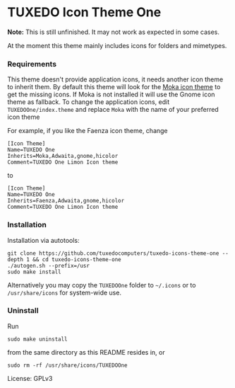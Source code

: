 # TUXEDO Icon Theme One

**Note:** This is still unfinished. It may not work as expected in some cases.

At the moment this theme mainly includes icons for folders and mimetypes.

### Requirements

This theme doesn't provide application icons, it needs another icon theme to inherit them.
By default this theme will look for the [Moka icon theme](https://snwh.org/moka) to get the missing icons. If Moka is not installed it will use the Gnome icon theme as fallback.
To change the application icons, edit `TUXEDOOne/index.theme` and replace `Moka` with the name of your preferred icon theme

For example, if you like the Faenza icon theme, change

    [Icon Theme]
    Name=TUXEDO One
    Inherits=Moka,Adwaita,gnome,hicolor
    Comment=TUXEDO One Limon Icon theme

to

    [Icon Theme]
    Name=TUXEDO One
    Inherits=Faenza,Adwaita,gnome,hicolor
    Comment=TUXEDO One Limon Icon theme

### Installation

Installation via autotools:

    git clone https://github.com/tuxedocomputers/tuxedo-icons-theme-one --depth 1 && cd tuxedo-icons-theme-one
    ./autogen.sh --prefix=/usr
    sudo make install

Alternatively you may copy the `TUXEDOOne` folder to `~/.icons` or to `/usr/share/icons` for system-wide use.

### Uninstall

Run

    sudo make uninstall

from the same directory as this README resides in, or

    sudo rm -rf /usr/share/icons/TUXEDOOne


License: GPLv3
